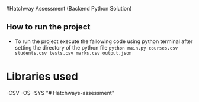 #Hatchway Assessment (Backend Python Solution)

## How to run the project
- To run the project execute the fallowing code using python terminal after setting the directory of the python file
`python main.py courses.csv students.csv tests.csv marks.csv output.json`

# Libraries used
-CSV
-OS
-SYS
"# Hatchways-assessment" 
